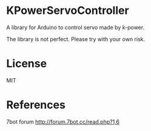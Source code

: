 # KPowerServoController
A library for Arduino to control servo made by k-power.

The library is not perfect. Please try with your own risk.

# License
MIT

# References
7bot forum http://forum.7bot.cc/read.php?1,6
